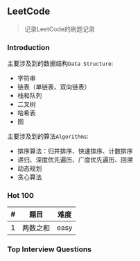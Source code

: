 ## LeetCode
> 记录LeetCode的刷题记录

### Introduction

主要涉及到的数据结构```Data Structure```:

* 字符串
* 链表（单链表、双向链表）
* 栈和队列
* 二叉树
* 哈希表
* 图

主要涉及到的算法```Algorithms```:

* 排序算法：归并排序、快速排序、计数排序
* 递归、深度优先遍历、广度优先遍历、回溯
* 动态规划
* 贪心算法

### Hot 100

| # | 题目 | 难度 |
| :--: | :--: | :--: |
| 1 | 两数之和 | easy |

### Top Interview Questions
